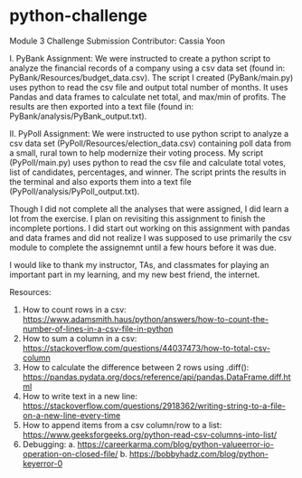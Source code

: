 # python-challenge
Module 3 Challenge Submission 
Contributor: Cassia Yoon

I. PyBank Assignment:
    We were instructed to create a python script to analyze the financial records of a company using a csv data set (found in: PyBank/Resources/budget_data.csv). The script I created (PyBank/main.py) uses python to read the csv file and output total number of months. It uses Pandas and data frames to calculate net total, and max/min of profits. The results are then exported into a text file (found in: PyBank/analysis/PyBank_output.txt).

II. PyPoll Assignment:
    We were instructed to use python script to analyze a csv data set (PyPoll/Resources/election_data.csv) containing poll data from a small, rural town to help modernize their voting process. My script (PyPoll/main.py) uses python to read the csv file and calculate total votes, list of candidates, percentages, and winner. The script prints the results in the terminal and also exports them into a text file (PyPoll/analysis/PyPoll_output.txt).

Though I did not complete all the analyses that were assigned, I did learn a lot from the exercise. I plan on revisiting this assignment to finish the incomplete portions. I did start out working on this assignment with pandas and data frames and did not realize I was supposed to use primarily the csv module to complete the assignemnt until a few hours before it was due.

I would like to thank my instructor, TAs, and classmates for playing an important part in my learning, and my new best friend, the internet.

Resources:
1. How to count rows in a csv:  https://www.adamsmith.haus/python/answers/how-to-count-the-number-of-lines-in-a-csv-file-in-python
2. How to sum a column in a csv:  https://stackoverflow.com/questions/44037473/how-to-total-csv-column
3. How to calculate the difference between 2 rows using .diff():  https://pandas.pydata.org/docs/reference/api/pandas.DataFrame.diff.html
4. How to write text in a new line:  https://stackoverflow.com/questions/2918362/writing-string-to-a-file-on-a-new-line-every-time
5. How to append items from a csv column/row to a list:  https://www.geeksforgeeks.org/python-read-csv-columns-into-list/
6. Debugging:
    a. https://careerkarma.com/blog/python-valueerror-io-operation-on-closed-file/
    b. https://bobbyhadz.com/blog/python-keyerror-0
